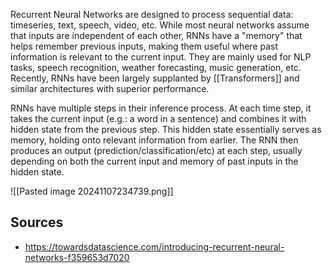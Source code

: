 Recurrent Neural Networks are designed to process sequential data: timeseries, text, speech, video, etc. While most neural networks assume that inputs are independent of each other, RNNs have a "memory" that helps remember previous inputs, making them useful where past information is relevant to the current input. They are mainly used for NLP tasks, speech recognition, weather forecasting, music generation, etc. Recently, RNNs have been largely supplanted by [[Transformers]] and similar architectures with superior performance.

RNNs have multiple steps in their inference process. At each time step, it takes the current input (e.g.: a word in a sentence) and combines it with hidden state from the previous step. This hidden state essentially serves as memory, holding onto relevant information from earlier. The RNN then produces an output (prediction/classification/etc) at each step, usually depending on both the current input and memory of past inputs in the hidden state.

![[Pasted image 20241107234739.png]]
## Sources
- https://towardsdatascience.com/introducing-recurrent-neural-networks-f359653d7020